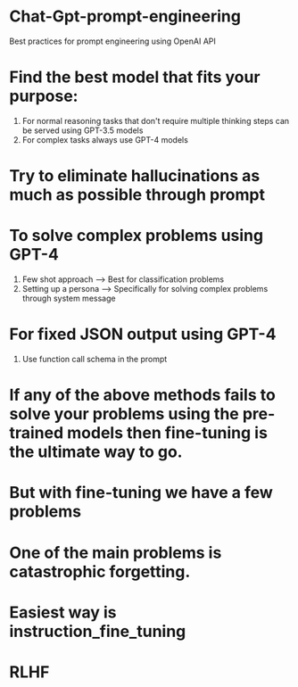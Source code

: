 # Chat-Gpt-prompt-engineering
Best practices for  prompt engineering using OpenAI API

# Find the best model that fits your purpose:
1. For normal reasoning tasks that don't require multiple thinking steps can be served using GPT-3.5 models
2. For complex tasks always use GPT-4 models

# Try to eliminate hallucinations as much as possible through prompt


# To solve complex problems using GPT-4
1. Few shot approach --> Best for classification problems
2. Setting up a persona --> Specifically for solving complex problems through system message

# For fixed JSON output using GPT-4
1. Use function call schema in the prompt


# If any of the above methods fails to solve your problems using the pre-trained models then fine-tuning is the ultimate way to go.

# But with fine-tuning we have a few problems
# One of the main problems is catastrophic forgetting.
# Easiest way is instruction_fine_tuning


# RLHF
